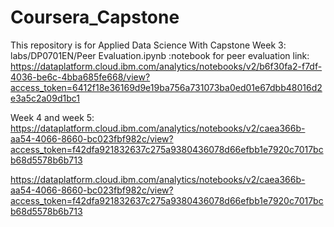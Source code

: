 # Coursera_Capstone
This repository is for Applied Data Science With Capstone
Week 3: labs/DP0701EN/Peer Evaluation.ipynb :notebook for peer evaluation
link: https://dataplatform.cloud.ibm.com/analytics/notebooks/v2/b6f30fa2-f7df-4036-be6c-4bba685fe668/view?access_token=6412f18e36169d9e19ba756a731073ba0ed01e67dbb48016d2e3a5c2a09d1bc1

Week 4 and week 5: https://dataplatform.cloud.ibm.com/analytics/notebooks/v2/caea366b-aa54-4066-8660-bc023fbf982c/view?access_token=f42dfa921832637c275a9380436078d66efbb1e7920c7017bcb68d5578b6b713

https://dataplatform.cloud.ibm.com/analytics/notebooks/v2/caea366b-aa54-4066-8660-bc023fbf982c/view?access_token=f42dfa921832637c275a9380436078d66efbb1e7920c7017bcb68d5578b6b713
